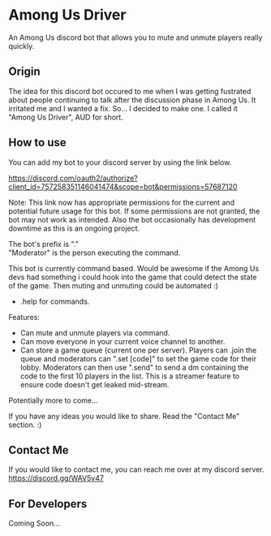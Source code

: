 # Among Us Driver
An Among Us discord bot that allows you to mute and unmute players really quickly.

Origin
-----------

The idea for this discord bot occured to me when I was getting fustrated about people continuing to talk after the discussion phase in Among Us. It irritated me and I wanted a fix. So... I decided to make one. I called it "Among Us Driver", AUD for short.

How to use
-----------
You can add my bot to your discord server by using the link below.

https://discord.com/oauth2/authorize?client_id=757258351146041474&scope=bot&permissions=57687120

Note: This link now has appropriate permissions for the current and potential future usage for this bot. If some permissions are not granted, the bot may not work as intended. Also the bot occasionally has development downtime as this is an ongoing project.

The bot's prefix is "."  
"Moderator" is the person executing the command.

This bot is currently command based. Would be awesome if the Among Us devs had something i could hook into the game that could detect the state of the game. Then muting and unmuting could be automated :)

* .help for commands.

Features:
* Can mute and unmute players via command.
* Can move everyone in your current voice channel to another.
* Can store a game queue (current one per server). Players can .join the queue and moderators can ".set [code]" to set the game code for their lobby. Moderators can then use ".send" to send a dm containing the code to the first 10 players in the list. This is a streamer feature to ensure code doesn't get leaked mid-stream.

Potentially more to come...

If you have any ideas you would like to share. Read the "Contact Me" section. :)

Contact Me
-----------
If you would like to contact me, you can reach me over at my discord server. https://discord.gg/WAV5v47

For Developers
-----------
Coming Soon...
